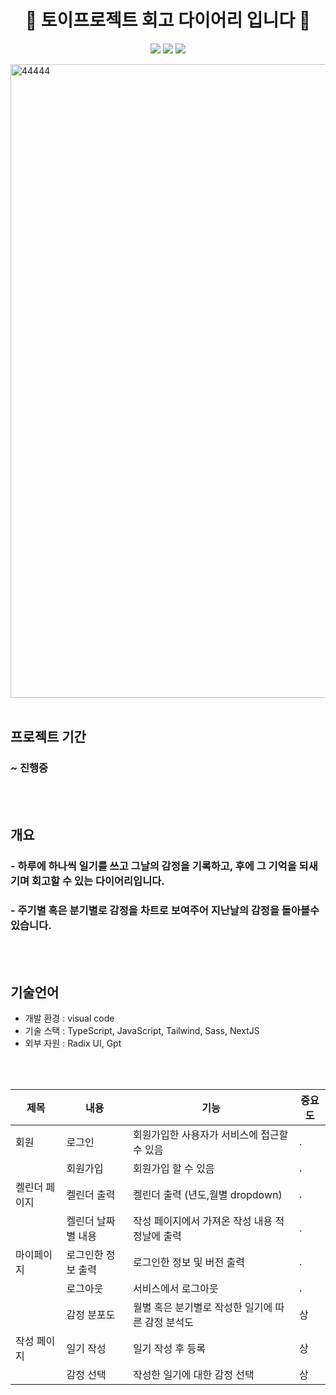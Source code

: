 <p align="center">
  <h1 align="center">🙌 토이프로젝트 회고 다이어리 입니다 🙌</h1>
  <p align="center">
 <img src="https://img.shields.io/badge/-NextJS-05122A?style=flat&logo=Next.js&logoColor=ffff"/>
    <img src="https://img.shields.io/badge/-TypeScript-05122A?style=flat&logo=Typescript&logoColor=blue"/>
    <img src="https://img.shields.io/badge/-SASS-05122A?style=flat&logo=Sass&logoColor=red"/>
</p>


<img width="1014" alt="44444" src="https://github.com/htkim97/Nextjs_diary/assets/52130444/0aea4a2c-5c3a-4af9-8473-d81eadb12b36">
<br/>
<br/>

## 프로젝트 기간

### ~ 진행중
<br/>
<br/>

## 개요


### - 하루에 하나씩 일기를 쓰고 그날의 감정을 기록하고, 후에 그 기억을 되새기며 회고할 수 있는 다이어리입니다.
### - 주기별 혹은 분기별로 감정을 차트로 보여주어 지난날의 감정을 돌아볼수있습니다.
<br/>
<br/>


## 기술언어

- 개발 환경 : visual code
- 기술 스택 : TypeScript, JavaScript, Tailwind, Sass, NextJS
- 외부 자원 : Radix UI, Gpt


<br/>
<br/>

|제목|내용|기능|중요도|
|---|---|---|---|
|회원|로그인|회원가입한 사용자가 서비스에 접근할 수 있음|.|
|    |회원가입|회원가입 할 수 있음|.|
|켈린더 페이지|켈린더 출력|켈린더 출력 (년도,월별 dropdown)|.|
|            |켈린더 날짜 별 내용|작성 페이지에서 가져온 작성 내용 적정날에 출력|.|
|마이페이지|로그인한 정보 출력|로그인한 정보 및 버전 출력|.|
|            |로그아웃|서비스에서 로그아웃|.|
|            |감정 분포도|월별 혹은 분기별로 작성한 일기에 따른 감정 분석도|상|
|작성 페이지|일기 작성|일기 작성 후 등록|상|
|          |감정 선택|작성한 일기에 대한 감정 선택|상|
